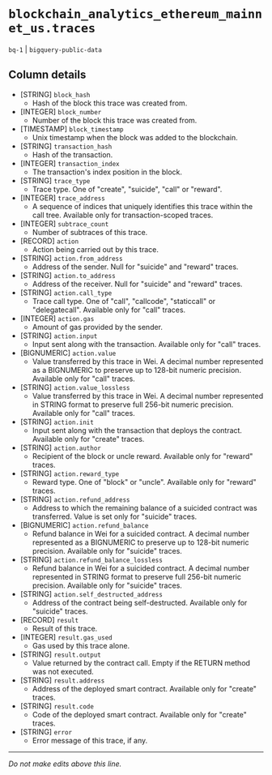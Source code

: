 # `blockchain_analytics_ethereum_mainnet_us.traces`
`bq-1` | `bigquery-public-data`

## Column details
* [STRING]    `block_hash`
  - Hash of the block this trace was created from.
* [INTEGER]   `block_number`
  - Number of the block this trace was created from.
* [TIMESTAMP] `block_timestamp`
  - Unix timestamp when the block was added to the blockchain.
* [STRING]    `transaction_hash`
  - Hash of the transaction.
* [INTEGER]   `transaction_index`
  - The transaction's index position in the block.
* [STRING]    `trace_type`
  - Trace type. One of "create", "suicide", "call" or "reward".
* [INTEGER]   `trace_address`
  - A sequence of indices that uniquely identifies this trace within the call tree. Available only for transaction-scoped traces.
* [INTEGER]   `subtrace_count`
  - Number of subtraces of this trace.
* [RECORD]    `action`
  - Action being carried out by this trace.
* [STRING]    `action.from_address`
  - Address of the sender. Null for "suicide" and "reward" traces.
* [STRING]    `action.to_address`
  - Address of the receiver. Null for "suicide" and "reward" traces.
* [STRING]    `action.call_type`
  - Trace call type. One of "call", "callcode", "staticcall" or "delegatecall". Available only for "call" traces.
* [INTEGER]   `action.gas`
  - Amount of gas provided by the sender.
* [STRING]    `action.input`
  - Input sent along with the transaction. Available only for "call" traces.
* [BIGNUMERIC] `action.value`
  - Value transferred by this trace in Wei. A decimal number represented as a BIGNUMERIC to preserve up to 128-bit numeric precision. Available only for "call" traces.
* [STRING]    `action.value_lossless`
  - Value transferred by this trace in Wei. A decimal number represented in STRING format to preserve full 256-bit numeric precision. Available only for "call" traces.
* [STRING]    `action.init`
  - Input sent along with the transaction that deploys the contract. Available only for "create" traces.
* [STRING]    `action.author`
  - Recipient of the block or uncle reward. Available only for "reward" traces.
* [STRING]    `action.reward_type`
  - Reward type. One of "block" or "uncle". Available only for "reward" traces.
* [STRING]    `action.refund_address`
  - Address to which the remaining balance of a suicided contract was transferred. Value is set only for "suicide" traces.
* [BIGNUMERIC] `action.refund_balance`
  - Refund balance in Wei for a suicided contract. A decimal number represented as a BIGNUMERIC to preserve up to 128-bit numeric precision. Available only for "suicide" traces.
* [STRING]    `action.refund_balance_lossless`
  - Refund balance in Wei for a suicided contract. A decimal number represented in STRING format to preserve full 256-bit numeric precision. Available only for "suicide" traces.
* [STRING]    `action.self_destructed_address`
  - Address of the contract being self-destructed. Available only for "suicide" traces.
* [RECORD]    `result`
  - Result of this trace.
* [INTEGER]   `result.gas_used`
  - Gas used by this trace alone.
* [STRING]    `result.output`
  - Value returned by the contract call. Empty if the RETURN method was not executed.
* [STRING]    `result.address`
  - Address of the deployed smart contract. Available only for "create" traces.
* [STRING]    `result.code`
  - Code of the deployed smart contract. Available only for "create" traces.
* [STRING]    `error`
  - Error message of this trace, if any.

-------------------------------------------------------------------------------
*Do not make edits above this line.*
